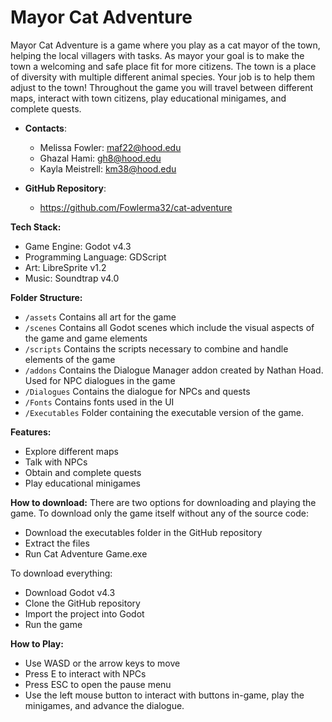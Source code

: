 # Mayor Cat Adventure
Mayor Cat Adventure is a game where you play as a cat mayor of the town, helping the local villagers with tasks. As mayor your goal is to make the town a welcoming and safe place fit for more citizens. The town is a place of diversity with multiple different animal species. Your job is to help them adjust to the town! Throughout the game you will travel between different maps, interact with town citizens, play educational minigames, and complete quests.

- **Contacts**:  
  - Melissa Fowler: maf22@hood.edu  
  - Ghazal Hami: gh8@hood.edu  
  - Kayla Meistrell: km38@hood.edu

- **GitHub Repository**:
  - https://github.com/Fowlerma32/cat-adventure

**Tech Stack:**
  - Game Engine: Godot v4.3
  - Programming Language: GDScript
  - Art: LibreSprite v1.2
  - Music: Soundtrap v4.0

**Folder Structure:**
- `/assets` Contains all art for the game
- `/scenes` Contains all Godot scenes which include the visual aspects of the game and game elements
- `/scripts` Contains the scripts necessary to combine and handle elements of the game
- `/addons` Contains the Dialogue Manager addon created by Nathan Hoad. Used for NPC dialogues in the game
- `/Dialogues` Contains the dialogue for NPCs and quests
- `/Fonts` Contains fonts used in the UI
- `/Executables` Folder containing the executable version of the game.

**Features:**
  - Explore different maps
  - Talk with NPCs
  - Obtain and complete quests
  - Play educational minigames
	
**How to download:**
There are two options for downloading and playing the game. To download only the game itself without any of the source code:
  - Download the executables folder in the GitHub repository
  - Extract the files
  - Run Cat Adventure Game.exe

To download everything:
  - Download Godot v4.3
  - Clone the GitHub repository
  - Import the project into Godot
  - Run the game

**How to Play:**
  - Use WASD or the arrow keys to move
  - Press E to interact with NPCs
  - Press ESC to open the pause menu
  - Use the left mouse button to interact with buttons in-game, play the minigames, and advance the dialogue.
